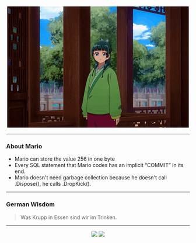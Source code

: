 <p align="center">
  <img src="assets/maomao.gif" />
</p>

---

### About Mario
- Mario can store the value 256 in one byte
- Every SQL statement that Mario codes has an implicit “COMMIT” in its end.
- Mario doesn't need garbage collection because he doesn't call .Dispose(), he calls .DropKick().

---

### German Wisdom
> Was Krupp in Essen sind wir im Trinken.

---

<p align="center">
  <a>
    <img height="180em" src="https://github-readme-stats-eight-theta.vercel.app/api?username=Torfkopp&show_icons=true&theme=dark&include_all_commits=true&count_private=true"/>
  </a>
  <a href="https://github.com/Torfkopp?tab=repositories">
    <img height="180em" src="https://github-readme-stats-eight-theta.vercel.app/api/top-langs/?username=torfkopp&layout=compact&theme=dark&langs_count=8&hide=java"/>
  </a>
</p>
